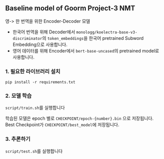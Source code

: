 ## Baseline model of Goorm Project-3 NMT

영-> 한 번역을 위한 Encoder-Decoder 모델

- 한국어 번역을 위해 Decoder에서 `monologg/koelectra-base-v3-discriminator`의 `token_embeddings`을 한국어 pretrained Subword Embedding으로 사용합니다.
- 영어 데이터를 위해 Encoder에서 `bert-base-uncased`의 pretrained model로 사용합니다.


### 1. 필요한 라이브러리 설치

`pip install -r requirements.txt`

### 2. 모델 학습

`script/train.sh`를 실행합니다


학습된 모델은 epoch 별로 `CHECKPOINT/epoch-{number}.bin` 으로 저장됩니다.<br>
Best Checkpoint가 `CHECKPOINT/best_model`에 저장됩니다.<br>

### 3. 추론하기

`script/test.sh`를 실행합니다


